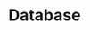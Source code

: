 # Database

<script type="text/javascript" src="gitbook/app.js"></script>
<script type="text/javascript" src="js/general.js"></script>